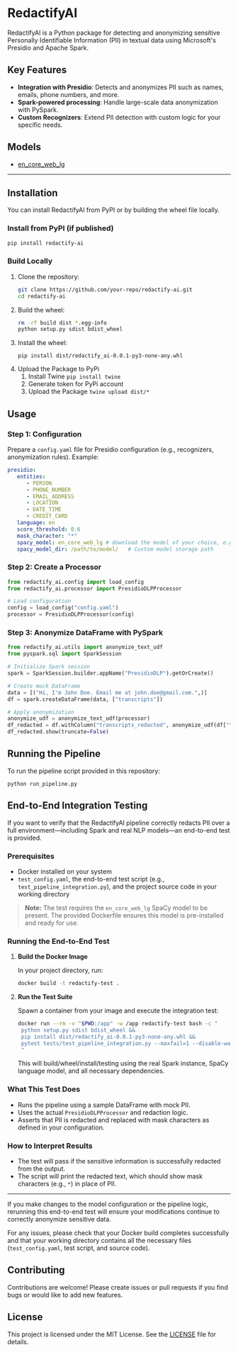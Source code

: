 # RedactifyAI

RedactifyAI is a Python package for detecting and anonymizing sensitive Personally Identifiable Information (PII) 
in textual data using Microsoft's Presidio and Apache Spark.

## Key Features
- **Integration with Presidio**: Detects and anonymizes PII such as names, emails, phone numbers, and more.
- **Spark-powered processing**: Handle large-scale data anonymization with PySpark.
- **Custom Recognizers**: Extend PII detection with custom logic for your specific needs.

## Models
- [en_core_web_lg](https://spacy.io/models/en#en_core_web_lg)

---

## Installation

You can install RedactifyAI from PyPI or by building the wheel file locally.

### Install from PyPI (if published)
```bash
pip install redactify-ai
```

### Build Locally
1. Clone the repository:
   ```bash
   git clone https://github.com/your-repo/redactify-ai.git
   cd redactify-ai
   ```
1. Build the wheel:
   ```bash
   rm -rf build dist *.egg-info
   python setup.py sdist bdist_wheel
   ```
1. Install the wheel:
   ```shell
   pip install dist/redactify_ai-0.0.1-py3-none-any.whl
   ```
1. Upload the Package to PyPi
   1. Install Twine
   `pip install twine`
   2. Generate token for PyPi account
   3. Upload the Package
   `twine upload dist/*`

## Usage
### Step 1: Configuration
Prepare a `config.yaml` file for Presidio configuration (e.g., recognizers, anonymization rules).
Example:
```yaml
presidio:
   entities:
      - PERSON
      - PHONE_NUMBER
      - EMAIL_ADDRESS
      - LOCATION
      - DATE_TIME
      - CREDIT_CARD
   language: en
   score_threshold: 0.6
   mask_character: "*"
   spacy_model: en_core_web_lg # download the model of your choice, e.g. en_core_web_sm
   spacy_model_dir: /path/to/model/   # Custom model storage path
```
### Step 2: Create a Processor

```python
from redactify_ai.config import load_config
from redactify_ai.processor import PresidioDLPProcessor

# Load configuration
config = load_config("config.yaml")
processor = PresidioDLPProcessor(config)
```
### Step 3: Anonymize DataFrame with PySpark

```python
from redactify_ai.utils import anonymize_text_udf
from pyspark.sql import SparkSession

# Initialize Spark session
spark = SparkSession.builder.appName("PresidioDLP").getOrCreate()

# Create mock DataFrame
data = [("Hi, I'm John Doe. Email me at john.doe@gmail.com.",)]
df = spark.createDataFrame(data, ["transcripts"])

# Apply anonymization
anonymize_udf = anonymize_text_udf(processor)
df_redacted = df.withColumn("transcripts_redacted", anonymize_udf(df["transcripts"]))
df_redacted.show(truncate=False)
```

## Running the Pipeline
To run the pipeline script provided in this repository:
```shell
python run_pipeline.py
```

## End-to-End Integration Testing

If you want to verify that the RedactifyAI pipeline correctly redacts PII over a full environment—including Spark and 
real NLP models—an end-to-end test is provided.

### Prerequisites

- Docker installed on your system
- `test_config.yaml`, the end-to-end test script (e.g., `test_pipeline_integration.py`), 
and the project source code in your working directory

> **Note:** The test requires the `en_core_web_lg` SpaCy model to be present. The provided Dockerfile ensures 
this model is pre-installed and ready for use.

### Running the End-to-End Test

1. **Build the Docker Image**

   In your project directory, run:

   ```sh
   docker build -t redactify-test .
   ```

2. **Run the Test Suite**

   Spawn a container from your image and execute the integration test:

   ```sh
   docker run --rm -v "$PWD:/app" -w /app redactify-test bash -c "
    python setup.py sdist bdist_wheel &&
    pip install dist/redactify_ai-0.0.1-py3-none-any.whl &&
    pytest tests/test_pipeline_integration.py --maxfail=1 --disable-warnings --tb=short
    "
   ```

   This will build/wheel/install/testing using the real Spark instance, SpaCy language model, and all necessary dependencies.

### What This Test Does

- Runs the pipeline using a sample DataFrame with mock PII.
- Uses the actual `PresidioDLPProcessor` and redaction logic.
- Asserts that PII is redacted and replaced with mask characters as defined in your configuration.

### How to Interpret Results

- The test will pass if the sensitive information is successfully redacted from the output.
- The script will print the redacted text, which should show mask characters (e.g., `*`) in place of PII.

---

If you make changes to the model configuration or the pipeline logic, rerunning this end-to-end test will ensure your
modifications continue to correctly anonymize sensitive data.

For any issues, please check that your Docker build completes successfully and that your working directory contains all 
the necessary files (`test_config.yaml`, test script, and source code).

## Contributing
Contributions are welcome! Please create issues or pull requests if you find bugs or would like to add new features.
## License
This project is licensed under the MIT License. See the [LICENSE](LICENSE) file for details.
